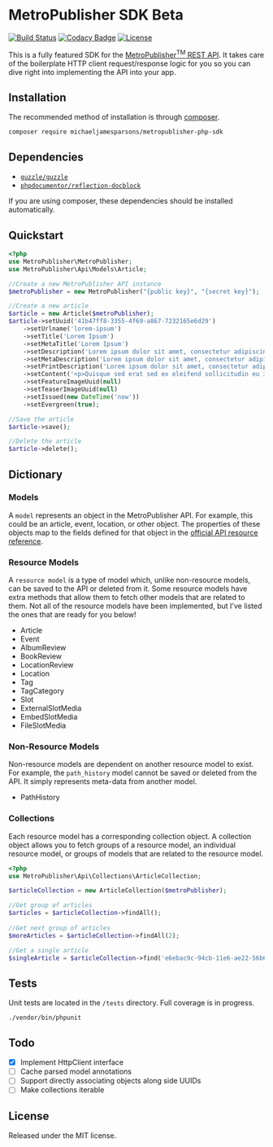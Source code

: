 
# MetroPublisher SDK Beta

[![Build Status](https://travis-ci.org/MichaelJamesParsons/MetroPublisher-PHP-SDK.svg?branch=version-0.x)](https://travis-ci.org/MichaelJamesParsons/MetroPublisher-PHP-SDK) [![Codacy Badge](https://api.codacy.com/project/badge/Grade/634ce9c10a5b469bb8e3efc985454796)](https://www.codacy.com/app/mjay-parsons/MetroPublisher-PHP-API?utm_source=github.com&amp;utm_medium=referral&amp;utm_content=MichaelJamesParsons/MetroPublisher-PHP-API&amp;utm_campaign=Badge_Grade) [![License](https://poser.pugx.org/michaeljamesparsons/metropublisher-php-sdk/license)](https://packagist.org/packages/michaeljamesparsons/metropublisher-php-sdk)

This is a fully featured SDK for the [MetroPublisher<sup>TM</sup> REST API](https://api.metropublisher.com/index.html). It takes care of the boilerplate HTTP client request/response logic for you so you can dive right into implementing the API into your app.

## Installation

The recommended method of installation is through [composer](https://getcomposer.org).

    composer require michaeljamesparsons/metropublisher-php-sdk

## Dependencies

* [`guzzle/guzzle`](https://github.com/guzzle/guzzle)
* [`phpdocumentor/reflection-docblock`](https://github.com/phpDocumentor/ReflectionDocBlock)

If you are using composer, these dependencies should be installed automatically.

## Quickstart

```php
<?php
use MetroPublisher\MetroPublisher;
use MetroPublisher\Api\Models\Article;

//Create a new MetroPublisher API instance
$metroPublisher = new MetroPublisher("{public key}", "{secret key}");

//Create a new article
$article = new Article($metroPublisher);
$article->setUuid('41b47ff8-3355-4f69-a867-7232165e6d29')
    ->setUrlname('lorem-ipsum')
    ->setTitle('Lorem Ipsum')
    ->setMetaTitle('Lorem Ipsum')
    ->setDescription('Lorem ipsum dolor sit amet, consectetur adipiscing elit.')
    ->setMetaDescription('Lorem ipsum dolor sit amet, consectetur adipiscing elit.')
    ->setPrintDescription('Lorem ipsum dolor sit amet, consectetur adipiscing elit.')
    ->setContent('<p>Quisque sed erat sed ex eleifend sollicitudin eu id ligula.</p>')
    ->setFeatureImageUuid(null)
    ->setTeaserImageUuid(null)
    ->setIssued(new DateTime('now'))
    ->setEvergreen(true);

//Save the article
$article->save();

//Delete the article
$article->delete();
```

## Dictionary

### Models
A `model` represents an object in the MetroPublisher API. For example, this could be an article, event, location, or other object. The properties of these objects map to the fields defined for that object in the [official API resource reference](https://api.metropublisher.com/resources/index.html).

### Resource Models
A `resource model` is a type of model which, unlike non-resource models, can be saved to the API or deleted from it. Some resource models have extra methods that allow them to fetch other models that are related to them. Not all of the resource models have been implemented, but I've listed the ones that are ready for you below!

* Article
* Event
* AlbumReview
* BookReview
* LocationReview
* Location
* Tag
* TagCategory
* Slot
* ExternalSlotMedia
* EmbedSlotMedia
* FileSlotMedia

### Non-Resource Models
Non-resource models are dependent on another resource model to exist. For example, the `path_history` model cannot be saved or deleted from the API. It simply represents meta-data from another model.

* PathHistory

### Collections

Each resource model has a corresponding collection object. A collection object allows you to fetch groups of a resource model, an individual resource model, or groups of models that are related to the resource model.

```php
<?php
use MetroPublisher\Api\Collections\ArticleCollection;

$articleCollection = new ArticleCollection($metroPublisher);

//Get group of articles
$articles = $articleCollection->findAll();
    
//Get next group of articles
$moreArticles = $articleCollection->findAll(2);

//Get a single article
$singleArticle = $articleCollection->find('e6ebac9c-94cb-11e6-ae22-56b6b6499611');
```

## Tests
Unit tests are located in the `/tests` directory. Full coverage is in progress.

    ./vendor/bin/phpunit

## Todo
- [x] Implement HttpClient interface
- [ ] Cache parsed model annotations
- [ ] Support directly associating objects along side UUIDs
- [ ] Make collections iterable

## License

 Released under the MIT license.
